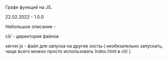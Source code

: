 Графк функций на JS.

22.02.2022 - 1.0.0


Небольшое описание -

cli/ - директория файлов

server.js - файл для запуска на другие хосты ( необязательно запускать, чаще всего можно просто использовать Index.html в cli/ ).
